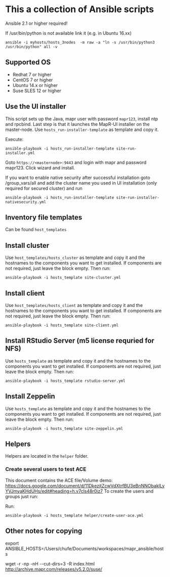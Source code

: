 # This a collection of Ansible scripts

Ansible 2.1 or higher required!

If /usr/bin/python is not available link it (e.g. in Ubuntu 16.xx)

```
ansible -i myhosts/hosts_3nodes  -m raw -a "ln -s /usr/bin/python3 /usr/bin/python" all -v
```

## Supported OS

* Redhat 7 or higher
* CentOS 7 or higher
* Ubuntu 14.x or higher
* Suse SLES 12 or higher

## Use the UI installer

This script sets up the Java, mapr user with password `mapr123`, install ntp and rpcbind. Last step is that it launches the MapR-UI installer on the master-node.
Use `hosts_run-installer-template` as template and copy it.


Execute:

```
ansible-playbook -i hosts_run-installer-template site-run-installer.yml
```

Goto `https://<masternode>:9443` and login with mapr and password mapr123.
Click wizard and install.

If you want to enable native security after successful installation goto /group_vars/all and add
the cluster name you used in UI installation (only required for secured cluster) and run

```
ansible-playbook -i hosts_run-installer-template site-run-installer-nativesecurity.yml
```

## Inventory file templates

Can be found `host_templates`

## Install cluster

Use `host_templates/hosts_cluster` as template and copy it and the hostnames to the components you want to get installed. If components are not required, just leave the block empty. Then run:

```
ansible-playbook -i hosts_template site-cluster.yml
```

## Install client

Use `host_templates/hosts_client` as template and copy it and the hostnames to the components you want to get installed. If components are not required, just leave the block empty. Then run:

```
ansible-playbook -i hosts_template site-client.yml
```

## Install RStudio Server (m5 license requried for NFS)

Use `hosts_template` as template and copy it and the hostnames to the components you want to get installed. If components are not required, just leave the block empty. Then run:

```
ansible-playbook -i hosts_template rstudio-server.yml
```

## Install Zeppelin

Use `hosts_template` as template and copy it and the hostnames to the components you want to get installed. If components are not required, just leave the block empty. Then run:

```
ansible-playbook -i hosts_template site-zeppelin.yml
```

## Helpers

Helpers are located in the `helper` folder.

### Create several users to test ACE

This document contains the ACE file/Volume demo: https://docs.google.com/document/d/11DkezjtZcwVdXtrfBU3eBnNNObakILyYVJmyaKHdUHs/edit#heading=h.v7cls48r0iz7
To create the users and groups just run:

Run:

```
ansible-playbook -i hosts_template helper/create-user-ace.yml
```


## Other notes for copying

export ANSIBLE_HOSTS=/Users/chufe/Documents/workspaces/mapr_ansible/hosts

wget -r -np -nH --cut-dirs=3 -R index.html http://archive.mapr.com/releases/v5.2.0/suse/
